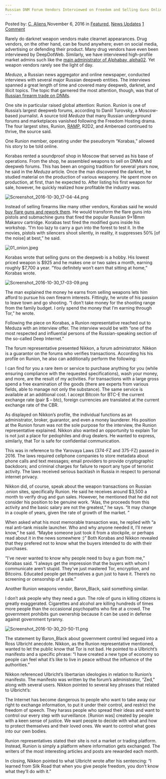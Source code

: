 ```yaml
---
Russian DNM Forum Vendors Interviewed on Freedom and Selling Guns Online
---
```

<article class="post-listing post-16295 post type-post status-publish format-standard has-post-thumbnail hentry category-deepdot-news category-news-updates tag-dnm tag-forum tag-freedom tag-guns tag-interviewed tag-online tag-russian tag-selling tag-vendors">
    <div class="post-inner">
    <p class="post-meta">
    <span>Posted by: <a href="https://www.deepdotweb.com/author/caliens/" title="">C. Aliens </a></span>
    <span>November 6, 2016</span>
    <span>in <a href="https://www.deepdotweb.com/category/deepdot-news/" rel="category tag">Featured</a>, <a href="https://www.deepdotweb.com/category/news-updates/" rel="category tag">News Updates</a></span>
    <span><a href="https://www.deepdotweb.com/2016/11/06/russian-dnm-forum-vendors-interviewed/#comments">1 Comment</a></span>
    </p>
    <div class="clear"></div>
    <div class="entry">
    <p>Rarely do darknet weapon vendors make clearnet appearances. Drug vendors, on the other hand, can be found anywhere; even on social media, advertising or defending their product. Many drug vendors have even been interviewed by DeepDotWeb. Similarly, we have interviewed high-profile market admins such like the <a href="https://www.deepdotweb.com/2015/04/20/interview-with-alphabay-admin/">main administrator of Alphabay, alpha02</a>. Yet weapon vendors rarely see the light of day.</p>
    <p><em>Meduza</em>, a Russian news aggregator and online newspaper, conducted interviews with several major Russian deepweb entities. The interviews spanned a great length of time and covered many deepweb, darknet, and illicit topics. The topic that garnered the most attention, though, was that of <a href="http://nld.com.vn/thoi-su-quoc-te/chuyen-so-huu-sung-o-nga-co-sung-the-gioi-ngam-20161029231754698.htm">Russian firearm trade on DNMs</a>.</p>
    <p>One site in particular raised global attention: Runion. Runion is one of Russia’s largest deepweb forums, according to Daniil Turovsky, a Moscow-based journalist. A source told <em>Meduza</em> that many Russian underground forums and marketplaces vanished following the Freedom Hosting drama. The four largest sites, Runion, <a href="https://www.deepdotweb.com/marketplace-directory/listing/ramp-russian-anonymous-marketplace">RAMP</a>, R2D2, and Amberoad continued to thrive, the source said.</p>
    <p>One Runion member, operating under the pseudonym “Korabas,” allowed his story to be told online.</p>
    <p>Korabas rented a soundproof shop in Moscow that served as his base of operations. From the shop, he assembled weapons to sell on DNMs and deepweb forums. This has been an ongoing tradition for several years now, he said in the <em>Meduza </em>article<em>. </em>Once the man discovered the darknet, he studied material on the production of various weaponry. He spent more on production, at first, than he expected to. After listing his first weapon for sale, however, he quickly realized how profitable the industry was.</p>
    <p><img class="wp-image-16298 aligncenter" src="https://www.deepdotweb.com/wp-content/uploads/2016/11/screenshot_2016-10-30_17-04-44-png.png" alt="Screenshot_2016-10-30_17-04-44.png" srcset="https://www.deepdotweb.com/wp-content/uploads/2016/11/screenshot_2016-10-30_17-04-44-png.png 928w, https://www.deepdotweb.com/wp-content/uploads/2016/11/screenshot_2016-10-30_17-04-44-png-300x138.png 300w, https://www.deepdotweb.com/wp-content/uploads/2016/11/screenshot_2016-10-30_17-04-44-png-272x125.png 272w" sizes="(max-width: 928px) 100vw, 928px" /></p>
    <p>Instead of selling firearms like many other vendors, Korabas said he would <a href="https://meduza.io/feature/2016/08/15/zashifrovannoe-podpolie">buy flare guns and rework them</a>. He would transform the flare guns into pistols and submachine guns that fired the popular Russian 9×18mm Makarov cartridge. Korabas test fired the modified guns inside his workshop. “I’m too lazy to carry a gun into the forest to test it. In the movies, pistols with silencers shoot silently, in reality, it suppresses 50% [of the noise] at best,” he said.</p>
    <p><img class="wp-image-16299 aligncenter" src="https://www.deepdotweb.com/wp-content/uploads/2016/11/01_onion-jpeg.jpeg" alt="01_onion.jpeg" srcset="https://www.deepdotweb.com/wp-content/uploads/2016/11/01_onion-jpeg.jpeg 800w, https://www.deepdotweb.com/wp-content/uploads/2016/11/01_onion-jpeg-300x225.jpeg 300w" sizes="(max-width: 800px) 100vw, 800px" /></p>
    <p>Korabas wrote that selling guns on the deepweb is a hobby. His lowest priced weapon is $925 and he makes one or two sales a month, earning roughly $7,700 a year. &#8220;You definitely won’t earn that sitting at home,” Korabas wrote.</p>
    <p><img class="wp-image-16300 aligncenter" src="https://www.deepdotweb.com/wp-content/uploads/2016/11/screenshot_2016-10-30_17-03-09-png.png" alt="Screenshot_2016-10-30_17-03-09.png" srcset="https://www.deepdotweb.com/wp-content/uploads/2016/11/screenshot_2016-10-30_17-03-09-png.png 581w, https://www.deepdotweb.com/wp-content/uploads/2016/11/screenshot_2016-10-30_17-03-09-png-300x220.png 300w" sizes="(max-width: 581px) 100vw, 581px" /></p>
    <p>The man explained the money he earns from selling weapons lets him afford to pursue his own firearm interests. Fittingly, he wrote of his passion to leave town and go shooting. &#8220;I don’t take money for the shooting range from the family budget. I only spend the money that I&#8217;m earning through Tor,” he wrote.</p>
    <p>Following the piece on Korabas, a Runion representative reached out to Meduza with an interview offer. The interview would be with &#8220;one of the most respected and influential persons of the Russian-speaking section of the so-called Deep Internet.&#8221;</p>
    <p>The forum representative presented Nikkon, a forum administrator. Nikkon is a guarantor on the forums who verifies transactions. According his his profile on Runion, he also can additionally perform the following:</p>
    <p>I can find for you a rare item or service to purchase anything for you (while ensuring compliance with the requested specifications), wash your money, and more, are the result of my activities. For transactions with a large gross spend a free examination of the goods (there are experts from various fields, able to manage not only the substance). The same service is available at an additional cost. I accept Bitcoin for BTC-E the current exchange rate (pair $ &#8211; btc), foreign currencies are translated at the current exchange rate of the CBR.</p>
    <p>As displayed on Nikkon’s profile, the individual functions as an administrator, broker, guarantor, and even a money launderer. His position at the Runion forum was not the sole purpose for the interview, the Runion representative explained. Nikkon also wanted an opportunity to explain Tor is not just a place for pedophiles and drug dealers. He wanted to express, similarly, that Tor is safe for confidential communication.</p>
    <p>This was in reference to the Yarovaya Laws (374-FZ and 375-FZ) passed in 2016. The laws required cellphone companies to store metadata about phone calls and text messages; email providers to provide cryptographic backdoors; and criminal charges for failure to report any type of terrorist activity. The laws received serious backlash in Russia in respect to personal internet privacy.</p>
    <p>Nikkon did, of course, speak about the weapon transactions on Russian .onion sites, specifically Runion. He said he receives around $3,500 a month to verify drug and gun sales. However, he mentioned that he did not consider his position to be genuine work. &#8220;Alas, the proceeds from this activity and the basic salary are not the greatest,” he says. “It may change in a couple of years, given the rate of growth of the market. &#8221;</p>
    <p>When asked what his most memorable transaction was, he replied with &#8220;a real anti-tank missile launcher. Who and why anyone needed it, I&#8217;ll never know,” he said. “Maybe someone just took it from a stockpile, or perhaps read about it in the news somewhere :)&#8221; Both Korabas and Nikkon revealed that they prefered not to know what the buyers intended to do with their purchases.</p>
    <p>&#8220;I’ve never wanted to know why people need to buy a gun from me,” Korabas said. “I always get the impression that the buyers with whom I communicate aren’t stupid. They’ve just mastered Tor, encryption, and Bitcoins. Educated people get themselves a gun just to have it. There’s no screening or censorship of a sale.”</p>
    <p>Another Runion weapons vendor, Baron_Black, said something similar.</p>
    <p>I don&#8217;t ask people why they need a gun. The role of guns in killing citizens is greatly exaggerated. Cigarettes and alcohol are killing hundreds of times more people than the occasional psychopaths who fire at a crowd. The government prohibits gun ownership because it can be used in defense against government tyranny.</p>
    <p><img class="wp-image-16301 aligncenter" src="https://www.deepdotweb.com/wp-content/uploads/2016/11/screenshot_2016-10-30_20-50-11-png.png" alt="Screenshot_2016-10-30_20-50-11.png" srcset="https://www.deepdotweb.com/wp-content/uploads/2016/11/screenshot_2016-10-30_20-50-11-png.png 642w, https://www.deepdotweb.com/wp-content/uploads/2016/11/screenshot_2016-10-30_20-50-11-png-300x263.png 300w" sizes="(max-width: 642px) 100vw, 642px" /></p>
    <p>The statement by Baron_Black about government control led segued into a Ross Ulbricht anecdote. Nikkon, as the Runion representative mentioned, wanted to let the public know that Tor is not bad. He pointed to a Ulbricht’s manifesto and a specific phrase: &#8220;I have created a new type of economy so people can feel what it’s like to live in peace without the influence of the authorities.&#8221;</p>
    <p>Nikkon referenced Ulbricht’s libertarian ideologies in relation to Runion’s manifesto. The manifesto was written by the forum’s administrator, “Zed,” along with several users. Nikkon pointed to several key phrases that related to Ulbricht’s:</p>
    <p>The Internet has become dangerous to people who want to take away our right to exchange information, to put it under their control, and restrict the freedom of speech. They harass people who spread their ideas and want to control our every step with surveillance. [Runion was] created by people with a keen sense of justice. We want people to decide with what and how to protect themselves and their loved ones. We want to control what goes into our own bodies.</p>
    <p>Runion representatives stated their site is not a market or trading platform. Instead, Runion is simply a platform where information gets exchanged. The writers of the most interesting articles and posts are rewarded each month.</p>
    <p>In closing, Nikkon pointed to what Ulbricht wrote after his sentencing: “I learned from Silk Road that when you give people freedom, you don’t know what they’ll do with it.&#8221;</p>
    </div>
    <span style="display:none"><a href="https://www.deepdotweb.com/tag/dnm/" rel="tag">dnm</a> <a href="https://www.deepdotweb.com/tag/forum/" rel="tag">forum</a> <a href="https://www.deepdotweb.com/tag/freedom/" rel="tag">freedom</a> <a href="https://www.deepdotweb.com/tag/guns/" rel="tag">guns</a> <a href="https://www.deepdotweb.com/tag/interviewed/" rel="tag">interviewed</a> <a href="https://www.deepdotweb.com/tag/online/" rel="tag">online</a> <a href="https://www.deepdotweb.com/tag/russian/" rel="tag">russian</a> <a href="https://www.deepdotweb.com/tag/selling/" rel="tag">selling</a> <a href="https://www.deepdotweb.com/tag/vendors/" rel="tag">vendors</a></span> <span style="display:none" class="updated">2016-11-06</span>
    <div style="display:none" class="vcard author" itemprop="author" itemscope itemtype="http://schema.org/Person"><strong class="fn" itemprop="name"><a href="https://www.deepdotweb.com/author/caliens/" title="Posts by C. Aliens" rel="author">C. Aliens</a></strong></div>
    </div>
</article>

